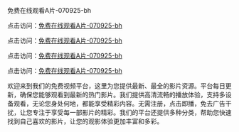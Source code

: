 免费在线观看A片-070925-bh

点击访问：<a href="https://heiliao2dmwwy.pages.dev">免费在线观看A片-070925-bh</a>

点击访问：<a href="https://heiliaoll4qsx.pages.dev">免费在线观看A片-070925-bh</a>

点击访问：<a href="https://heiliaowzu4ur.pages.dev">免费在线观看A片-070925-bh</a>

点击访问：<a href="https://heiliaozj3tjd.pages.dev">免费在线观看A片-070925-bh</a>

欢迎来到我们的免费视频平台，这里为您提供最新、最全的影片资源。平台每日更新，确保您能够观看到最新的热门影片。我们提供高清流畅的播放体验，支持多设备观看，无论您身处何地，都能享受精彩内容。无需注册，点击即播，免去广告干扰，让您专注于享受每一部影片的精彩。我们的平台还提供多种分类，帮助您快速找到自己喜欢的影片，让您的观影体验更加丰富和多彩。

<span style="display:none;">[Canonical link](https://github.com/songdima20250709/viv19 ）</span>
